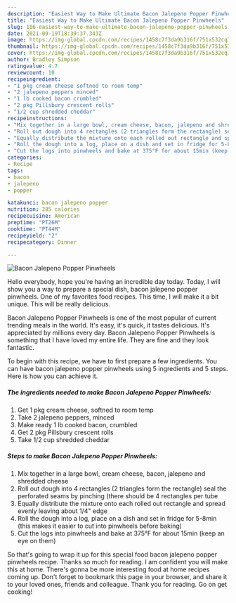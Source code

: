 ```yaml
---
description: "Easiest Way to Make Ultimate Bacon Jalepeno Popper Pinwheels"
title: "Easiest Way to Make Ultimate Bacon Jalepeno Popper Pinwheels"
slug: 186-easiest-way-to-make-ultimate-bacon-jalepeno-popper-pinwheels
date: 2021-09-19T18:39:37.343Z
image: https://img-global.cpcdn.com/recipes/1458c7f3da9b316f/751x532cq70/bacon-jalepeno-popper-pinwheels-recipe-main-photo.jpg
thumbnail: https://img-global.cpcdn.com/recipes/1458c7f3da9b316f/751x532cq70/bacon-jalepeno-popper-pinwheels-recipe-main-photo.jpg
cover: https://img-global.cpcdn.com/recipes/1458c7f3da9b316f/751x532cq70/bacon-jalepeno-popper-pinwheels-recipe-main-photo.jpg
author: Bradley Simpson
ratingvalue: 4.7
reviewcount: 10
recipeingredient:
- "1 pkg cream cheese softned to room temp"
- "2 jalepeno peppers minced"
- "1 lb cooked bacon crumbled"
- "2 pkg Pillsbury crescent rolls"
- "1/2 cup shredded cheddar"
recipeinstructions:
- "Mix together in a large bowl, cream cheese, bacon, jalepeno and shredded cheese"
- "Roll out dough into 4 rectangles (2 triangles form the rectangle) seal the perforated seams by pinching (there should be 4 rectangles per tube"
- "Equally distribute the mixture onto each rolled out rectangle and spread evenly leaving about 1/4&#34; edge"
- "Roll the dough into a log, place on a dish and set in fridge for 5-8min (this makes it easier to cut into pinwheels before baking)"
- "Cut the logs into pinwheels and bake at 375°F for about 15min (keep an eye on them)"
categories:
- Recipe
tags:
- bacon
- jalepeno
- popper

katakunci: bacon jalepeno popper 
nutrition: 285 calories
recipecuisine: American
preptime: "PT26M"
cooktime: "PT44M"
recipeyield: "2"
recipecategory: Dinner

---
```



![Bacon Jalepeno Popper Pinwheels](https://img-global.cpcdn.com/recipes/1458c7f3da9b316f/751x532cq70/bacon-jalepeno-popper-pinwheels-recipe-main-photo.jpg)

Hello everybody, hope you're having an incredible day today. Today, I will show you a way to prepare a special dish, bacon jalepeno popper pinwheels. One of my favorites food recipes. This time, I will make it a bit unique. This will be really delicious.



Bacon Jalepeno Popper Pinwheels is one of the most popular of current trending meals in the world. It's easy, it's quick, it tastes delicious. It's appreciated by millions every day. Bacon Jalepeno Popper Pinwheels is something that I have loved my entire life. They are fine and they look fantastic.


To begin with this recipe, we have to first prepare a few ingredients. You can have bacon jalepeno popper pinwheels using 5 ingredients and 5 steps. Here is how you can achieve it.

<!--inarticleads1-->

##### The ingredients needed to make Bacon Jalepeno Popper Pinwheels:

1. Get 1 pkg cream cheese, softned to room temp
1. Take 2 jalepeno peppers, minced
1. Make ready 1 lb cooked bacon, crumbled
1. Get 2 pkg Pillsbury crescent rolls
1. Take 1/2 cup shredded cheddar




<!--inarticleads2-->

##### Steps to make Bacon Jalepeno Popper Pinwheels:

1. Mix together in a large bowl, cream cheese, bacon, jalepeno and shredded cheese
1. Roll out dough into 4 rectangles (2 triangles form the rectangle) seal the perforated seams by pinching (there should be 4 rectangles per tube
1. Equally distribute the mixture onto each rolled out rectangle and spread evenly leaving about 1/4&#34; edge
1. Roll the dough into a log, place on a dish and set in fridge for 5-8min (this makes it easier to cut into pinwheels before baking)
1. Cut the logs into pinwheels and bake at 375°F for about 15min (keep an eye on them)




So that's going to wrap it up for this special food bacon jalepeno popper pinwheels recipe. Thanks so much for reading. I am confident you will make this at home. There's gonna be more interesting food at home recipes coming up. Don't forget to bookmark this page in your browser, and share it to your loved ones, friends and colleague. Thank you for reading. Go on get cooking!
